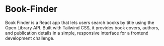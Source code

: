 # Book-Finder
Book Finder is a React app that lets users search books by title using the Open Library API. Built with Tailwind CSS, it provides book covers, authors, and publication details in a simple, responsive interface for a frontend development challenge.
